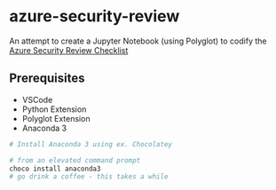 # azure-security-review

An attempt to create a Jupyter Notebook (using Polyglot) to codify the [Azure Security Review Checklist](https://github.com/Azure/review-checklists)

## Prerequisites

- VSCode
- Python Extension
- Polyglot Extension
- Anaconda 3

```powershell
# Install Anaconda 3 using ex. Chocolatey

# from an elevated command prompt
choco install anaconda3
# go drink a coffee - this takes a while
```

